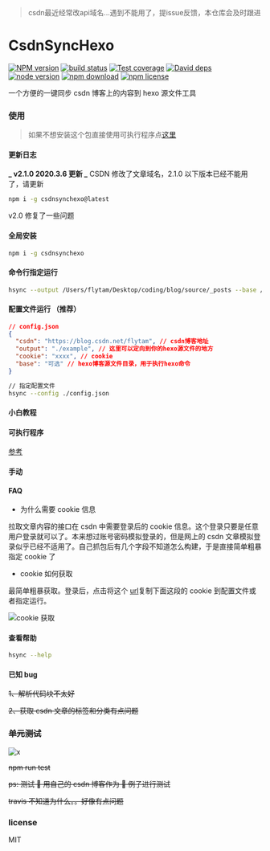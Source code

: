 > csdn最近经常改api域名...遇到不能用了，提issue反馈，本仓库会及时跟进

# CsdnSyncHexo

[![NPM version][npm-image]][npm-url]
[![build status][travis-image]][travis-url]
[![Test coverage][coveralls-image]][coveralls-url]
[![David deps][david-image]][david-url]
[![node version][node-image]][node-url]
[![npm download][download-image]][download-url]
[![npm license][license-image]][download-url]

[npm-image]: https://img.shields.io/npm/v/csdnsynchexo.svg?style=flat-square
[npm-url]: https://npmjs.org/package/csdnsynchexo
[travis-image]: https://img.shields.io/travis/flytam/CsdnSyncHexo.svg?style=flat-square
[travis-url]: https://travis-ci.org/flytam/CsdnSyncHexo
[coveralls-image]: https://img.shields.io/coveralls/flytam/CsdnSyncHexo.svg?style=flat-square
[coveralls-url]: https://coveralls.io/r/flytam/CsdnSyncHexo?branch=master
[david-image]: https://img.shields.io/david/flytam/CsdnSyncHexo.svg?style=flat-square
[david-url]: https://david-dm.org/flytam/CsdnSyncHexo
[node-image]: https://img.shields.io/badge/node.js-%3E=_8.0.0-green.svg?style=flat-square
[node-url]: http://nodejs.org/download/
[download-image]: https://img.shields.io/npm/dm/csdnsynchexo.svg?style=flat-square
[download-url]: https://npmjs.org/package/csdnsynchexo
[license-image]: https://img.shields.io/npm/l/csdnsynchexo.svg

一个方便的一键同步 csdn 博客上的内容到 hexo 源文件工具

### 使用

> 如果不想安装这个包直接使用可执行程序点[这里](https://github.com/flytam/blog-sync)

#### 更新日志

**_ v2.1.0 2020.3.6 更新 _** CSDN 修改了文章域名，2.1.0 以下版本已经不能用了，请更新

```bash
npm i -g csdnsynchexo@latest
```

v2.0 修复了一些问题

#### 全局安装

```bash
npm i -g csdnsynchexo
```

#### 命令行指定运行

```bash
hsync --output /Users/flytam/Desktop/coding/blog/source/_posts --base /Users/flytam/Desktop/coding/blog --csdn https://blog.csdn.net/flytam --cookie your_cookie_info
```

#### 配置文件运行 （推荐）

```json
// config.json
{
  "csdn": "https://blog.csdn.net/flytam", // csdn博客地址
  "output": "./example", // 这里可以定向到你的hexo源文件的地方
  "cookie": "xxxx", // cookie
  "base": "可选" // hexo博客源文件目录，用于执行hexo命令
}
```

```bash
// 指定配置文件
hsync --config ./config.json
```

#### 小白教程

#### 可执行程序

[参考](https://github.com/flytam/blog-sync)

#### 手动

#### FAQ

- 为什么需要 cookie 信息

拉取文章内容的接口在 csdn 中需要登录后的 cookie 信息。这个登录只要是任意用户登录就可以了。本来想过账号密码模拟登录的，但是网上的 csdn 文章模拟登录似乎已经不适用了。自己抓包后有几个字段不知道怎么构建，于是直接简单粗暴指定 cookie 了

- cookie 如何获取

最简单粗暴获取。登录后，点击将这个 [url](https://blog-console-api.csdn.net/v1/editor/getArticle?id=104101476)复制下面这段的 cookie 到配置文件或者指定运行。

![cookie 获取](./img/cookie.png)

#### 查看帮助

```bash
hsync --help
```

#### 已知 bug

~~1、解析代码块不太好~~

~~2、获取 csdn 文章的标签和分类有点问题~~

### ~~单元测试~~

![x](./img/test.png)

~~npm run test~~

~~ps: 测试  用自己的 csdn 博客作为  例子进行测试~~

~~travis 不知道为什么。。好像有点问题~~

### license

MIT
